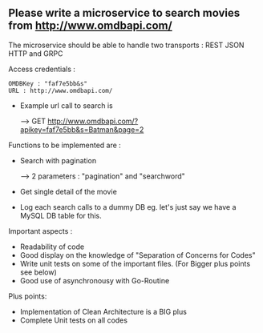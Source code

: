 ## Please write a microservice to search movies from http://www.omdbapi.com/

The microservice should be able to handle two transports : REST JSON HTTP and GRPC

Access credentials :
```
OMDBKey : "faf7e5bb&s"
URL : http://www.omdbapi.com/
```

* Example url call to search is 
   
   --> GET http://www.omdbapi.com/?apikey=faf7e5bb&s=Batman&page=2

Functions to be implemented are :
- Search with pagination 
   
   --> 2 parameters : "pagination" and "searchword"

- Get single detail of the movie
- Log each search calls to a dummy DB eg. let's just say we have a MySQL DB table for this.

Important aspects :
- Readability of code
- Good display on the knowledge of "Separation of Concerns for Codes"
- Write unit tests on some of the important files. (For Bigger plus points see below)
- Good use of asynchronousy with Go-Routine

Plus points:
- Implementation of Clean Architecture is a BIG plus
- Complete Unit tests on all codes
